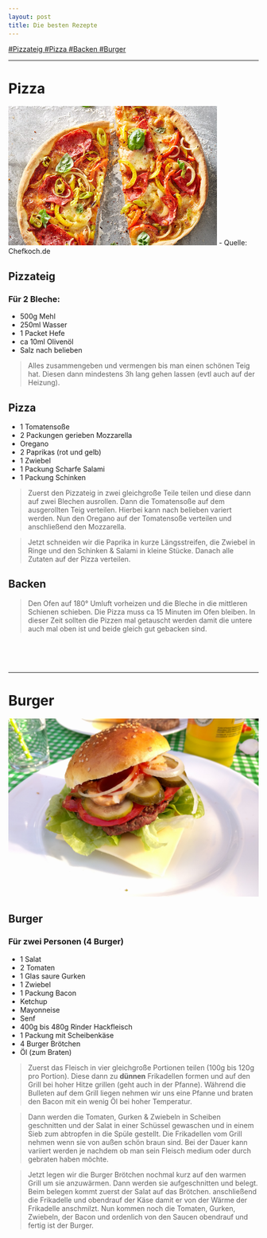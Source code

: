 ```yaml
---
layout: post
title: Die besten Rezepte
---
```



[ #Pizzateig ](#pizzateig)    [ #Pizza ](#pizza)    [ #Backen ](#backen)    [ #Burger ](#burger)

---
# **Pizza**


<img src="/images/982115-420x280-fix-pizza-diavolo.jpg">
- Quelle: Chefkoch.de

## Pizzateig
### Für 2 Bleche:

- 500g Mehl
- 250ml Wasser
- 1 Packet Hefe
- ca 10ml Olivenöl
- Salz nach belieben

> Alles zusammengeben und vermengen bis man einen schönen Teig hat. Diesen dann mindestens 3h lang gehen lassen (evtl auch auf der Heizung).

## Pizza

- 1 Tomatensoße
- 2 Packungen gerieben Mozzarella
- Oregano
- 2 Paprikas (rot und gelb)
- 1 Zwiebel
- 1 Packung Scharfe Salami
- 1 Packung Schinken

>Zuerst den Pizzateig in zwei gleichgroße Teile teilen und diese dann auf zwei Blechen ausrollen. Dann die Tomatensoße auf dem ausgerollten Teig verteilen. Hierbei kann nach belieben variert werden. Nun den Oregano auf der Tomatensoße verteilen und anschließend den Mozzarella.

>Jetzt schneiden wir die Paprika in kurze Längsstreifen, die Zwiebel in Ringe und den Schinken & Salami in kleine Stücke. Danach alle Zutaten auf der Pizza verteilen.

## Backen

>Den Ofen auf 180° Umluft vorheizen und die Bleche in die mittleren Schienen schieben. Die Pizza muss ca 15 Minuten im Ofen bleiben. In dieser Zeit sollten die Pizzen mal getauscht werden damit die untere auch mal oben ist und beide gleich gut gebacken sind.
<br/>
<br/>
<br/>

---

# **Burger**

<img src= "/images/signal-2017-07-07-185653.jpg">

## Burger
### Für zwei Personen (4 Burger)

- 1 Salat
- 2 Tomaten
- 1 Glas saure Gurken
- 1 Zwiebel
- 1 Packung Bacon
- Ketchup
- Mayonneise
- Senf
- 400g bis 480g Rinder Hackfleisch
- 1 Packung mit Scheibenkäse
- 4 Burger Brötchen
- Öl (zum Braten)

>Zuerst das Fleisch in vier gleichgroße Portionen teilen (100g bis 120g pro Portion). Diese dann zu **dünnen** Frikadellen formen und auf den Grill bei hoher Hitze grillen (geht auch in der Pfanne). Während die Bulleten auf dem Grill liegen nehmen wir uns eine Pfanne und braten den Bacon mit ein wenig Öl bei hoher Temperatur. 

>Dann werden die Tomaten, Gurken & Zwiebeln in Scheiben geschnitten und der Salat in einer Schüssel gewaschen und in einem Sieb zum abtropfen in die Spüle gestellt. Die Frikadellen vom Grill nehmen wenn sie von außen schön braun sind. Bei der Dauer kann variiert werden je nachdem ob man sein Fleisch medium oder durch gebraten haben möchte.

>Jetzt legen wir die Burger Brötchen nochmal kurz auf den warmen Grill um sie anzuwärmen. Dann werden sie aufgeschnitten und belegt. Beim belegen kommt zuerst der Salat auf das Brötchen. anschließend die Frikadelle und obendrauf der Käse damit er von der Wärme der Frikadelle anschmilzt. Nun kommen noch die Tomaten, Gurken, Zwiebeln, der Bacon und ordenlich von den Saucen obendrauf und fertig ist der Burger.



